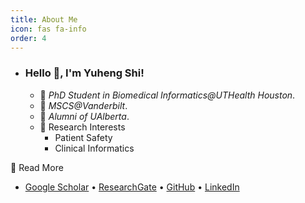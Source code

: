 ```yaml
---
title: About Me
icon: fas fa-info
order: 4
---
```

- ### Hello 👋, I'm Yuheng Shi!

  - 🏫  _PhD Student in Biomedical Informatics@UTHealth Houston_.
  - 🏫  _MSCS@Vanderbilt_.
  - 🏫  _Alumni of UAlberta_.
  - 🔬 Research Interests
    - Patient Safety
    - Clinical Informatics

🔗 Read More
- [Google Scholar](https://scholar.google.com/citations?user=wbY71C8AAAAJ&hl=en&inst=10220790398908802146) • [ResearchGate](https://www.researchgate.net/profile/Yuheng-Shi-2) • [GitHub](https://github.com/yuhengUA2077) • [LinkedIn](https://www.linkedin.com/in/yuheng-shi)
